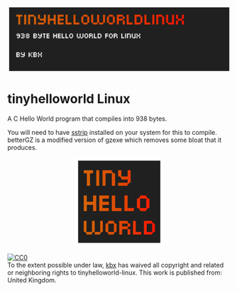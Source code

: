 ![banner](./brand/banner.png)
# tinyhelloworld Linux

A C Hello World program that compiles into 938 bytes.

You will need to have [sstrip](https://github.com/aunali1/super-strip "sstrip") installed on your system for this to compile.
betterGZ is a modified version of gzexe which removes some bloat that it produces.


<p align="center">
<img src="./brand/icon.png" alt="drawing" width="200" height="200"/>
</p>

<p xmlns:dct="http://purl.org/dc/terms/" xmlns:vcard="http://www.w3.org/2001/vcard-rdf/3.0#">
  <a rel="license"
     href="http://creativecommons.org/publicdomain/zero/1.0/">
    <img src="https://licensebuttons.net/p/zero/1.0/80x15.png" style="border-style: none;" alt="CC0" />
  </a>
  <br />
  To the extent possible under law,
  <a rel="dct:publisher"
     href="https://github.com/kb-x/tinyhelloworld-linux">
    <span property="dct:title">kbx</span></a>
  has waived all copyright and related or neighboring rights to
  <span property="dct:title">tinyhelloworld-linux</span>.
This work is published from:
<span property="vcard:Country" datatype="dct:ISO3166"
      content="GB" about="https://github.com/kb-x/tinyhelloworld-linux">
  United Kingdom</span>.
</p>
